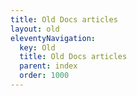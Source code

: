 ```yaml
---
title: Old Docs articles
layout: old
eleventyNavigation:
  key: Old
  title: Old Docs articles
  parent: index
  order: 1000
---
```

